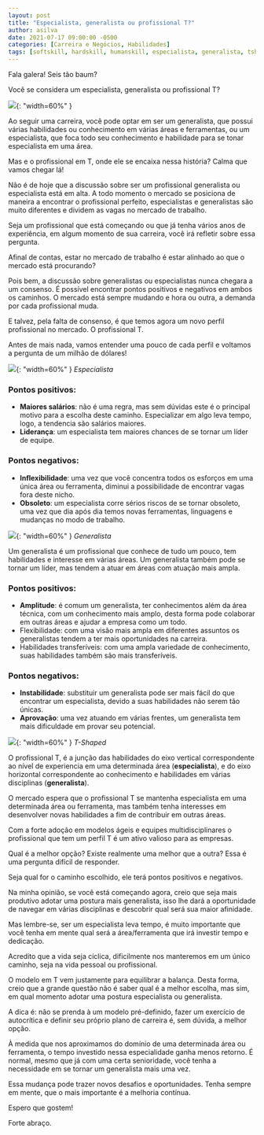 ```yaml
---
layout: post
title: "Especialista, generalista ou profissional T?"
author: asilva
date: 2021-07-17 09:00:00 -0500
categories: [Carreira e Negócios, Habilidades]
tags: [softskill, hardskill, humanskill, especialista, generalista, tshape, habilidades]
---
```


Fala galera! Seis tão baum?

Você se considera um especialista, generalista ou profissional T?

![](/assets/img/09/habilidade1.png){: "width=60%" }

Ao seguir uma carreira, você pode optar em ser um generalista, que possui várias habilidades ou conhecimento em várias áreas e ferramentas, ou um especialista, que foca todo seu conhecimento e habilidade para se tonar especialista em uma área.

Mas e o profissional em T, onde ele se encaixa nessa história? Calma que vamos chegar lá!

Não é de hoje que a discussão sobre ser um profissional generalista ou especialista está em alta. A todo momento o mercado se posiciona de maneira a encontrar o profissional perfeito, especialistas e generalistas são muito diferentes e dividem as vagas no mercado de trabalho.

Seja um profissional que está começando ou que já tenha vários anos de experiência, em algum momento de sua carreira, você irá refletir sobre essa pergunta.

Afinal de contas, estar no mercado de trabalho é estar alinhado ao que o mercado está procurando?

Pois bem, a discussão sobre generalistas ou especialistas nunca chegara a um consenso. É possível encontrar pontos positivos e negativos em ambos os caminhos. O mercado está sempre mudando e hora ou outra, a demanda por cada profissional muda.

E talvez, pela falta de consenso, é que temos agora um novo perfil profissional no mercado. O profissional T.

Antes de mais nada, vamos entender uma pouco de cada perfil e voltamos a pergunta de um milhão de dólares!

![](/assets/img/09/habilidade2.jpg){: "width=60%" } _Especialista_

### **Pontos positivos:**

* **Maiores salários**: não é uma regra, mas sem dúvidas este é o principal motivo para a escolha deste caminho. Especializar em algo leva tempo, logo, a tendencia são salários maiores.
* **Liderança**: um especialista tem maiores chances de se tornar um líder de equipe.

### **Pontos negativos:**

* **Inflexibilidade**: uma vez que você concentra todos os esforços em uma única área ou ferramenta, diminui a possibilidade de encontrar vagas fora deste nicho.
* **Obsoleto**: um especialista corre sérios riscos de se tornar obsoleto, uma vez que dia após dia temos novas ferramentas, linguagens e mudanças no modo de trabalho.

![](/assets/img/09/habilidade3.jpg){: "width=60%" } _Generalista_

Um generalista é um profissional que conhece de tudo um pouco, tem habilidades e interesse em várias áreas. Um generalista também pode se tornar um líder, mas tendem a atuar em áreas com atuação mais ampla.

### **Pontos positivos:**

* **Amplitude**: é comum um generalista, ter conhecimentos além da área técnica, com um conhecimento mais amplo, desta forma pode colaborar em outras áreas e ajudar a empresa como um todo.
* Flexibilidade: com uma visão mais ampla em diferentes assuntos os generalistas tendem a ter mais oportunidades na carreira.
* Habilidades transferíveis: com uma ampla variedade de conhecimento, suas habilidades também são mais transferíveis.

### **Pontos negativos:**

* **Instabilidade**: substituir um generalista pode ser mais fácil do que encontrar um especialista, devido a suas habilidades não serem tão únicas.
* **Aprovação**: uma vez atuando em várias frentes, um generalista tem mais dificuldade em provar seu potencial.

![](/assets/img/09/habilidade4.jpg){: "width=60%" } _T-Shaped_

O profissional T, é a junção das habilidades do eixo vertical correspondente ao nível de experiencia em uma determinada área (**especialista**), e do eixo horizontal correspondente ao conhecimento e habilidades em várias disciplinas (**generalista**).

O mercado espera que o profissional T se mantenha especialista em uma determinada área ou ferramenta, mas também tenha interesses em desenvolver novas habilidades a fim de contribuir em outras áreas.

Com a forte adoção em modelos ágeis e equipes multidisciplinares o profissional que tem um perfil T é um ativo valioso para as empresas.

Qual é a melhor opção? Existe realmente uma melhor que a outra? Essa é uma pergunta difícil de responder.

Seja qual for o caminho escolhido, ele terá pontos positivos e negativos.

Na minha opinião, se você está começando agora, creio que seja mais produtivo adotar uma postura mais generalista, isso lhe dará a oportunidade de navegar em várias disciplinas e descobrir qual será sua maior afinidade.

Mas lembre-se, ser um especialista leva tempo, é muito importante que você tenha em mente qual será a área/ferramenta que irá investir tempo e dedicação.

Acredito que a vida seja cíclica, dificilmente nos manteremos em um único caminho, seja na vida pessoal ou profissional.

O modelo em T vem justamente para equilibrar a balança. Desta forma, creio que a grande questão não é saber qual é a melhor escolha, mas sim, em qual momento adotar uma postura especialista ou generalista.

A dica é: não se prenda à um modelo pré-definido, fazer um exercício de autocrítica e definir seu próprio plano de carreira é, sem dúvida, a melhor opção.

À medida que nos aproximamos do domínio de uma determinada área ou ferramenta, o tempo investido nessa especialidade ganha menos retorno. É normal, mesmo que já com uma certa senioridade, você tenha a necessidade em se tornar um generalista mais uma vez.

Essa mudança pode trazer novos desafios e oportunidades. Tenha sempre em mente, que o mais importante é a melhoria contínua.

Espero que gostem!

Forte abraço.